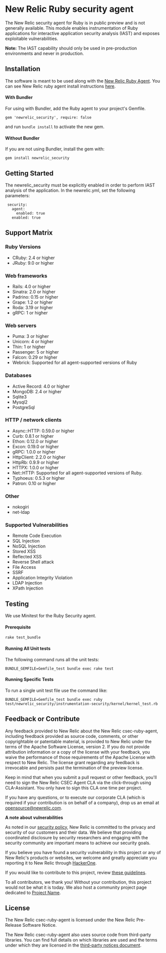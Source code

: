 # New Relic Ruby security agent

The New Relic security agent for Ruby is in public preview and is not generally available. This module enables instrumentation of Ruby applications for interactive application security analysis (IAST) and exposes exploitable vulnerabilities.

**Note:** The IAST capability should only be used in pre-production environments and never in production. 

## Installation

The software is meant to be used along with the [New Relic Ruby Agent](https://github.com/newrelic/newrelic-ruby-agent). You can see New Relic ruby agent install instructions [here](https://github.com/newrelic/newrelic-ruby-agent#installing-and-using).

#### With Bundler
For using with Bundler, add the Ruby agent to your project's Gemfile.

```
gem 'newrelic_security', require: false
```

and run `bundle install` to activate the new gem.

#### Without Bundler
If you are not using Bundler, install the gem with:

```
gem install newrelic_security
```

## Getting Started
The newrelic_security must be explicitly enabled in order to perform IAST analysis of the application. In the newrelic.yml, set the following parameters:

```
 security:
   agent:
     enabled: true
   enabled: true
```

## Support Matrix
### Ruby Versions
- CRuby: 2.4 or higher
- JRuby: 9.0 or higher
### Web frameworks
- Rails: 4.0 or higher
- Sinatra: 2.0 or higher
- Padrino: 0.15 or higher
- Grape: 1.2 or higher
- Roda: 3.19 or higher
- gRPC: 1 or higher
### Web servers
- Puma: 3 or higher
- Unicorn: 4 or higher
- Thin: 1 or higher
- Passenger: 5 or higher
- Falcon: 0.29 or higher
- Webrick: Supported for all agent-supported versions of Ruby
### Databases
- Active Record: 4.0 or higher
- MongoDB: 2.4 or higher
- Sqlite3 
- Mysql2
- PostgreSql

### HTTP / network clients
- Async::HTTP: 0.59.0 or higher
- Curb: 0.8.1 or higher
- Ethon: 0.12.0 or higher
- Excon: 0.19.0 or higher
- gRPC: 1.0.0 or higher
- HttpClient: 2.2.0 or higher
- HttpRb: 0.9.9 or higher
- HTTPX: 1.0.0 or higher
- Net::HTTP: Supported for all agent-supported versions of Ruby.
- Typhoeus: 0.5.3 or higher
- Patron: 0.10 or higher

### Other
- nokogiri
- net-ldap

### Supported Vulnerabilities
- Remote Code Execution
- SQL Injection
- NoSQL Injection
- Stored XSS
- Reflected XSS
- Reverse Shell attack
- File Access
- SSRF
- Application Integrity Violation
- LDAP Injection
- XPath Injection

## Testing
We use Minitest for the Ruby Security agent.
#### Prerequisite
```
rake test_bundle
```
#### Running All Unit tests
The following command runs all the unit tests:
```
BUNDLE_GEMFILE=Gemfile_test bundle exec rake test
```
#### Running Specific Tests
To run a single unit test file use the command like:
```
BUNDLE_GEMFILE=Gemfile_test bundle exec ruby test/newrelic_security/instrumentation-security/kernel/kernel_test.rb
```

## Feedback or Contribute

Any feedback provided to New Relic about the New Relic csec-ruby-agent, including feedback provided as source code, comments, or other copyrightable or patentable material, is provided to New Relic under the terms of the Apache Software License, version 2. If you do not provide attribution information or a copy of the license with your feedback, you waive the performance of those requirements of the Apache License with respect to New Relic. The license grant regarding any feedback is irrevocable and persists past the termination of the preview license.

Keep in mind that when you submit a pull request or other feedback, you'll need to sign the New Relic CSEC Agent CLA via the click-through using CLA-Assistant. You only have to sign this CLA one time per project.

If you have any questions, or to execute our corporate CLA (which is required if your contribution is on behalf of a company), drop us an email at opensource@newrelic.com.

**A note about vulnerabilities**

As noted in our [security policy](../../security/policy), New Relic is committed to the privacy and security of our customers and their data. We believe that providing coordinated disclosure by security researchers and engaging with the security community are important means to achieve our security goals.

If you believe you have found a security vulnerability in this project or any of New Relic's products or websites, we welcome and greatly appreciate you reporting it to New Relic through [HackerOne](https://hackerone.com/newrelic).

If you would like to contribute to this project, review [these guidelines](./CONTRIBUTING.md).

To all contributors, we thank you!  Without your contribution, this project would not be what it is today.  We also host a community project page dedicated to [Project Name](<LINK TO https://opensource.newrelic.com/projects/... PAGE>).

## License
The New Relic csec-ruby-agent is licensed under the New Relic Pre-Release Software Notice.

The New Relic csec-ruby-agent also uses source code from third-party libraries. You can find full details on which libraries are used and the terms under which they are licensed in the [third-party notices document](./THIRD_PARTY_NOTICES.md).
